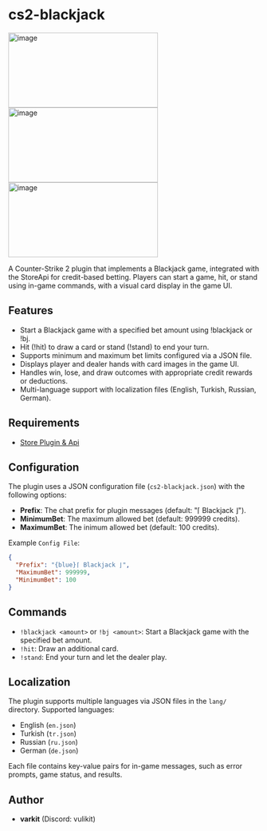 # cs2-blackjack
<img width="300" height="150" alt="image" src="https://github.com/user-attachments/assets/8690a73b-9562-4d91-9001-5020171240c8" /><img width="300" height="150" alt="image" src="https://github.com/user-attachments/assets/b146e068-d51d-4d75-8d1e-696f13540dee" /><img width="300" height="150" alt="image" src="https://github.com/user-attachments/assets/9e6f478d-ddb4-4bfe-9523-2e2590c3b278" />

A Counter-Strike 2 plugin that implements a Blackjack game, integrated with the StoreApi for credit-based betting. Players can start a game, hit, or stand using in-game commands, with a visual card display in the game UI.

## Features
- Start a Blackjack game with a specified bet amount using !blackjack or !bj.
- Hit (!hit) to draw a card or stand (!stand) to end your turn.
- Supports minimum and maximum bet limits configured via a JSON file.
- Displays player and dealer hands with card images in the game UI.
- Handles win, lose, and draw outcomes with appropriate credit rewards or deductions.
- Multi-language support with localization files (English, Turkish, Russian, German).

## Requirements
- [Store Plugin & Api](https://github.com/schwarper/cs2-store/)

## Configuration
The plugin uses a JSON configuration file (`cs2-blackjack.json`) with the following options:
- **Prefix**: The chat prefix for plugin messages (default: "⌈ Blackjack ⌋").
- **MinimumBet**: The maximum allowed bet (default: 999999 credits).
- **MaximumBet**: The inimum allowed bet (default: 100 credits).

Example `Config File`:
```json
{
  "Prefix": "{blue}⌈ Blackjack ⌋",
  "MaximumBet": 999999,
  "MinimumBet": 100
}
```

## Commands
- `!blackjack <amount>` or `!bj <amount>`: Start a Blackjack game with the specified bet amount.
- `!hit`: Draw an additional card.
- `!stand`: End your turn and let the dealer play.

## Localization
The plugin supports multiple languages via JSON files in the `lang/` directory. Supported languages:
- English (`en.json`)
- Turkish (`tr.json`)
- Russian (`ru.json`)
- German (`de.json`)

Each file contains key-value pairs for in-game messages, such as error prompts, game status, and results.

## Author
- **varkit** (Discord: vulikit)
